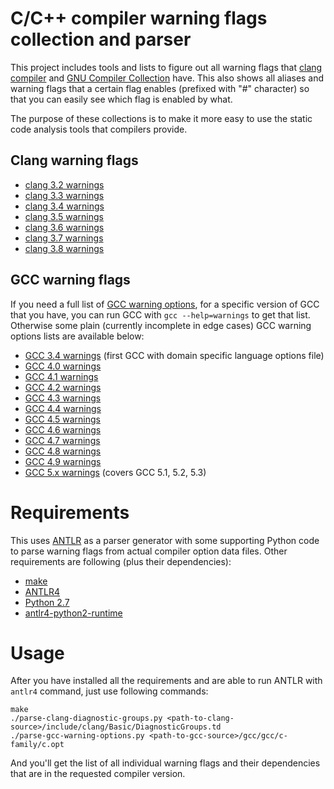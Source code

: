 # C/C++ compiler warning flags collection and parser

This project includes tools and lists to figure out all warning flags
that [clang compiler](http://clang.llvm.org/) and
[GNU Compiler Collection](https://gcc.gnu.org/) have. This also shows
all aliases and warning flags that a certain flag enables (prefixed
with "#" character) so that you can easily see which flag is enabled
by what.

The purpose of these collections is to make it more easy to use the
static code analysis tools that compilers provide.

## Clang warning flags

* [clang 3.2 warnings](clang/warnings-clang-3.2.txt)
* [clang 3.3 warnings](clang/warnings-clang-3.3.txt)
* [clang 3.4 warnings](clang/warnings-clang-3.4.txt)
* [clang 3.5 warnings](clang/warnings-clang-3.5.txt)
* [clang 3.6 warnings](clang/warnings-clang-3.6.txt)
* [clang 3.7 warnings](clang/warnings-clang-3.7.txt)
* [clang 3.8 warnings](clang/warnings-clang-3.8.txt)

## GCC warning flags

If you need a full list of
[GCC warning options](https://gcc.gnu.org/onlinedocs/gcc/Warning-Options.html),
for a specific version of GCC that you have, you can run GCC with `gcc
--help=warnings` to get that list. Otherwise some plain (currently
incomplete in edge cases) GCC warning options lists are available
below:

* [GCC 3.4 warnings](gcc/warnings-gcc-3.4.txt) (first GCC with domain
  specific language options file)
* [GCC 4.0 warnings](gcc/warnings-gcc-4.0.txt)
* [GCC 4.1 warnings](gcc/warnings-gcc-4.1.txt)
* [GCC 4.2 warnings](gcc/warnings-gcc-4.2.txt)
* [GCC 4.3 warnings](gcc/warnings-gcc-4.3.txt)
* [GCC 4.4 warnings](gcc/warnings-gcc-4.4.txt)
* [GCC 4.5 warnings](gcc/warnings-gcc-4.5.txt)
* [GCC 4.6 warnings](gcc/warnings-gcc-4.6.txt)
* [GCC 4.7 warnings](gcc/warnings-gcc-4.7.txt)
* [GCC 4.8 warnings](gcc/warnings-gcc-4.8.txt)
* [GCC 4.9 warnings](gcc/warnings-gcc-4.9.txt)
* [GCC 5.x warnings](gcc/warnings-gcc-5.txt) (covers GCC 5.1, 5.2, 5.3)

# Requirements

This uses [ANTLR](http://www.antlr.org/) as a parser generator with
some supporting Python code to parse warning flags from actual
compiler option data files. Other requirements are following (plus
their dependencies):

* [make](http://www.gnu.org/software/make/)
* [ANTLR4](http://www.antlr.org/)
* [Python 2.7](https://www.python.org/)
* [antlr4-python2-runtime](https://pypi.python.org/pypi/antlr4-python2-runtime/)

# Usage

After you have installed all the requirements and are able to run
ANTLR with `antlr4` command, just use following commands:

    make
    ./parse-clang-diagnostic-groups.py <path-to-clang-source>/include/clang/Basic/DiagnosticGroups.td
    ./parse-gcc-warning-options.py <path-to-gcc-source>/gcc/gcc/c-family/c.opt

And you'll get the list of all individual warning flags and their
dependencies that are in the requested compiler version.

